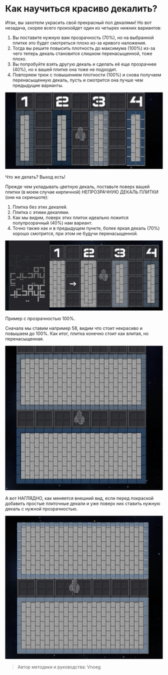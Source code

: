 # Как научиться красиво декалить?

Итак, вы захотели украсить свой прекрасный пол декалями! Но вот незадача, скорее всего произойдет один из четырех нижних вариантов:

1. Вы поставите нужную вам прозрачность (70%), но на выбранной плитке это будет смотреться плохо из-за кривого наложения.
2. Тогда вы решите повысить плотность до максимума (100%) из-за чего теперь декаль становится слишком перенасыщенной, тоже плохо.
3. Вы попробуйте взять другую декаль и сделать её еще прозрачнее (40%), но к вашей плитке она тоже не подходит.
4. Повторяем трюк с повышением плотности (100%) и снова получаем перенасыщенную декаль, пусть и смотрится она лучше чем предыдущие варианты.

![Декалинг1](../pictures/mapping/decallingGuid1.png)

Что же делать? Выход есть! 

Прежде чем укладывать цветную декаль, поставьте поверх вашей плитки (в моем случае кирпичной) НЕПРОЗРАЧНУЮ ДЕКАЛЬ ПЛИТКИ (они на скриншоте):

1. Плитка без этих декалей.
2. Плитка с этими декалями.
3. Как мы видим, поверх этих плиток идеально ложится полупрозрачный (40%) нам вариант.
4. Точно также как и в предыдущем пункте, более яркая декаль (70%) хорошо смотрится, при этом не будучи перенасыщенной.

![Декалинг2](../pictures/mapping/decallingGuid2.png)

Пример с прозрачностью 100%.

Сначала мы ставим например 58, видим что стоит некрасиво и повышаем до 100%.
Как итог, плитка конечно стоит как влитая, но перенасыщенная.

![Декалинг3](../pictures/mapping/decallingGuid3.png)

А вот НАГЛЯДНО, как меняется внешний вид, если перед покраской добавить простые плиточные декали и уже поверх них ставить нужную декаль с нужной прозрачностью.

![Декалинг4](../pictures/mapping/decallingGuid4.png)

> Автор методики и руководства: Vnoeg